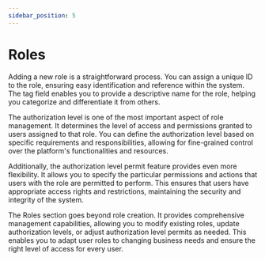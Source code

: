 ```yaml
---
sidebar_position: 5
---
```


# Roles


Adding a new role is a straightforward process. You can assign a unique ID to the role, ensuring easy identification and reference within the system. The tag field enables you to provide a descriptive name for the role, helping you categorize and differentiate it from others.

The authorization level is one of the most important aspect of role management. It determines the level of access and permissions granted to users assigned to that role. You can define the authorization level based on specific requirements and responsibilities, allowing for fine-grained control over the platform's functionalities and resources.

Additionally, the authorization level permit feature provides even more flexibility. It allows you to specify the particular permissions and actions that users with the role are permitted to perform. This ensures that users have appropriate access rights and restrictions, maintaining the security and integrity of the system.

The Roles section goes beyond role creation. It provides comprehensive management capabilities, allowing you to modify existing roles, update authorization levels, or adjust authorization level permits as needed. This enables you to adapt user roles to changing business needs and ensure the right level of access for every user.

